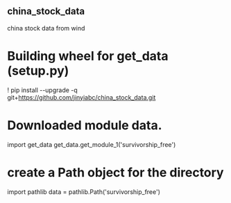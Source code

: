 ## china_stock_data
 china stock data from wind

#  Building wheel for get_data (setup.py)
! pip install --upgrade -q git+https://github.com/jinyiabc/china_stock_data.git

#  Downloaded module data.
import get_data
get_data.get_module_1('survivorship_free')

#  create a Path object for the directory 
import pathlib
data = pathlib.Path('survivorship_free')
